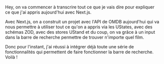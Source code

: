 Hey, on va commencer à transcrire tout ce que je vais dire pour expliquer ce que j'ai appris aujourd'hui avec Next.js.

Avec Next.js, on a construit un projet avec l'API de OMDB aujourd'hui qui va nous permettre à utiliser tout ce qu'on a appris via les UStates, avec des schémas ZOD, avec des stores UStand et du coup, on va grâce à un input dans la barre de recherche permettre de trouver n'importe quel film.

Donc pour l'instant, j'ai réussi à intégrer déjà toute une série de fonctionnalités qui permettent de faire fonctionner la barre de recherche. Voilà !
